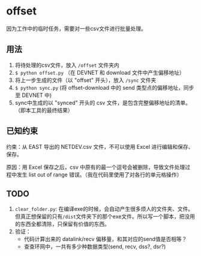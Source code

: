 # offset
因为工作中的临时任务，需要对一些csv文件进行批量处理。

## 用法
1. 将待处理的csv文件，放入 `/offset` 文件夹内
2. `$ python offset.py` （在 DEVNET 和 download 文件中产生偏移地址）
3. 将上一步生成的文件（以 "offset" 开头），放入 `/sync` 文件夹
4. `$ python sync.py` (将 offset-download 中的 send 类型点的偏移地址，同步至 DEVNET 中)
5. sync中生成的以 "synced" 开头的 csv 文件，是包含完整偏移地址的清单。（即本工具的最终结果）


## 已知约束
约束：从 EAST 导出的 NETDEV.csv 文件，不可以使用 Excel 进行编辑和保存、保存。

原因：用 Excel 保存之后，csv 中原有的最一个逗号会被删除，导致文件处理过程中发生 list out of range 错误。（我在代码里使用了对各行的单元格操作）

## TODO
1. `clear_folder.py`: 在编译exe的时候，会自动产生很多烦人的文件夹、文件。但真正想保留的只有`/dist`文件夹下的那个exe文件。所以写一个脚本，把没用的东西全都清除，只保留有价值的东西。
2. 验证：
    - 代码计算出来的 datalink/recv 偏移量，和其对应的send值是否相等？
    - 查查环网中，一共有多少种数据类型(send, recv, dss?, dsr?)